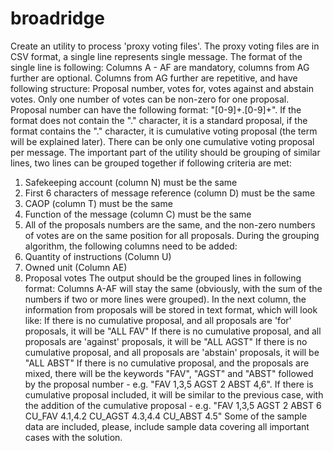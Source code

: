 broadridge
==========

Create an utility to process 'proxy voting files'. The proxy voting files are in CSV format, a single line represents single message. The format of the single line is following: Columns A - AF are mandatory, columns from AG further are optional. Columns from AG further are repetitive, and have following structure: Proposal number, votes for, votes against and abstain votes. Only one number of votes can be non-zero for one proposal. Proposal number can have the following format: "[0-9]+\.[0-9]+". If the format does not contain the "." character, it is a standard proposal, if the format contains the "." character, it is cumulative voting proposal (the term will be explained later). There can be only one cumulative voting proposal per message.
The important part of the utility should be grouping of similar lines, two lines can be grouped together if following criteria are met:
1.	Safekeeping account (column N) must be the same
2.	First 6 characters of message reference (column D) must be the same
3.	CAOP (column T) must be the same
4.	Function of the message (column C) must be the same
5.	All of the proposals numbers are the same, and the non-zero numbers of votes are on the same position for all proposals.
During the grouping algorithm, the following columns need to be added:
1.	Quantity of instructions (Column U)
2.	Owned unit (Column AE)
3.	Proposal votes
The output should be the grouped lines in following format: Columns A-AF will stay the same (obviously, with the sum of the numbers if two or more lines were grouped). In the next column, the information from proposals will be stored in text format, which will look like:
If there is no cumulative proposal, and all proposals are 'for' proposals, it will be "ALL FAV"
If there is no cumulative proposal, and all proposals are 'against' proposals, it will be "ALL AGST"
If there is no cumulative proposal, and all proposals are 'abstain' proposals, it will be "ALL ABST"
If there is no cumulative proposal, and the proposals are mixed, there will be the keywords "FAV", "AGST" and "ABST" followed by the proposal number - e.g. "FAV 1,3,5 AGST 2 ABST 4,6".
If there is cumulative proposal included, it will be similar to the previous case, with the addition of the cumulative proposal - e.g. "FAV 1,3,5 AGST 2 ABST 6 CU_FAV 4.1,4.2 CU_AGST 4.3,4.4 CU_ABST 4.5"
Some of the sample data are included, please, include sample data covering all important cases with the solution.

